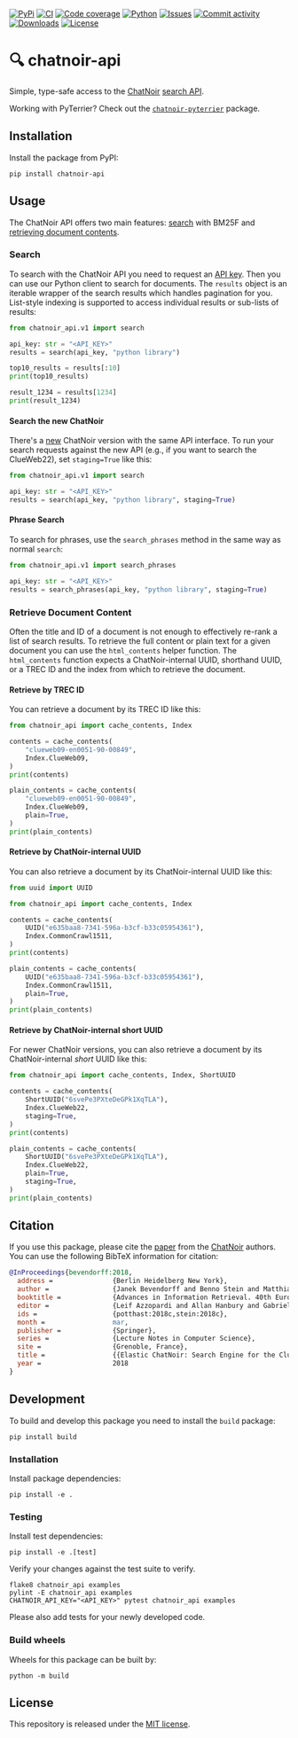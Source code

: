 [![PyPi](https://img.shields.io/pypi/v/chatnoir-api?style=flat-square)](https://pypi.org/project/chatnoir-api/)
[![CI](https://img.shields.io/github/actions/workflow/status/chatnoir-eu/chatnoir-api/ci.yml?branch=main&style=flat-square)](https://github.com/chatnoir-eu/chatnoir-api/actions/workflows/ci.yml)
[![Code coverage](https://img.shields.io/codecov/c/github/chatnoir-eu/chatnoir-api?style=flat-square)](https://codecov.io/github/chatnoir-eu/chatnoir-api/)
[![Python](https://img.shields.io/pypi/pyversions/chatnoir-api?style=flat-square)](https://pypi.org/project/chatnoir-api/)
[![Issues](https://img.shields.io/github/issues/chatnoir-eu/chatnoir-api?style=flat-square)](https://github.com/chatnoir-eu/chatnoir-api/issues)
[![Commit activity](https://img.shields.io/github/commit-activity/m/chatnoir-eu/chatnoir-api?style=flat-square)](https://github.com/chatnoir-eu/chatnoir-api/commits)
[![Downloads](https://img.shields.io/pypi/dm/chatnoir-api?style=flat-square)](https://pypi.org/project/chatnoir-api/)
[![License](https://img.shields.io/github/license/chatnoir-eu/chatnoir-api?style=flat-square)](LICENSE)

# 🔍 chatnoir-api

Simple, type-safe access to the [ChatNoir](https://chatnoir.eu/) [search API](https://chatnoir.eu/doc/api/).

Working with PyTerrier? Check out the [`chatnoir-pyterrier`](https://pypi.org/project/chatnoir-pyterrier/) package.

## Installation
Install the package from PyPI:

```shell
pip install chatnoir-api
```

## Usage
The ChatNoir API offers two main features: [search](#search) with BM25F and [retrieving document contents](#retrieve-document-content).

### Search
To search with the ChatNoir API you need to request an [API key](https://chatnoir.eu/apikey/).
Then you can use our Python client to search for documents.
The `results` object is an iterable wrapper of the search results which handles pagination for you.
List-style indexing is supported to access individual results or sub-lists of results:

```python
from chatnoir_api.v1 import search

api_key: str = "<API_KEY>"
results = search(api_key, "python library")

top10_results = results[:10]
print(top10_results)

result_1234 = results[1234]
print(result_1234)
```

#### Search the new ChatNoir
There's a [new](https://chatnoir.web.webis.de/) ChatNoir version with the same API interface. To run your search requests against the new API (e.g., if you want to search the ClueWeb22), set `staging=True` like this:

```python
from chatnoir_api.v1 import search

api_key: str = "<API_KEY>"
results = search(api_key, "python library", staging=True)
```

#### Phrase Search
To search for phrases, use the `search_phrases` method in the same way as normal `search`:

```python
from chatnoir_api.v1 import search_phrases

api_key: str = "<API_KEY>"
results = search_phrases(api_key, "python library", staging=True)
```

### Retrieve Document Content
Often the title and ID of a document is not enough to effectively re-rank a list of search results.
To retrieve the full content or plain text for a given document you can use the `html_contents` helper function.
The `html_contents` function expects a ChatNoir-internal UUID, shorthand UUID, or a TREC ID 
and the index from which to retrieve the document.

#### Retrieve by TREC ID
You can retrieve a document by its TREC ID like this:

```python
from chatnoir_api import cache_contents, Index

contents = cache_contents(
    "clueweb09-en0051-90-00849",
    Index.ClueWeb09,
)
print(contents)

plain_contents = cache_contents(
    "clueweb09-en0051-90-00849",
    Index.ClueWeb09,
    plain=True,
)
print(plain_contents)
```

#### Retrieve by ChatNoir-internal UUID
You can also retrieve a document by its ChatNoir-internal UUID like this:

```python
from uuid import UUID

from chatnoir_api import cache_contents, Index

contents = cache_contents(
    UUID("e635baa8-7341-596a-b3cf-b33c05954361"),
    Index.CommonCrawl1511,
)
print(contents)

plain_contents = cache_contents(
    UUID("e635baa8-7341-596a-b3cf-b33c05954361"),
    Index.CommonCrawl1511,
    plain=True,
)
print(plain_contents)
```

#### Retrieve by ChatNoir-internal short UUID
For newer ChatNoir versions, you can also retrieve a document by its ChatNoir-internal _short_ UUID like this:

```python
from chatnoir_api import cache_contents, Index, ShortUUID

contents = cache_contents(
    ShortUUID("6svePe3PXteDeGPk1XqTLA"),
    Index.ClueWeb22,
    staging=True,
)
print(contents)

plain_contents = cache_contents(
    ShortUUID("6svePe3PXteDeGPk1XqTLA"),
    Index.ClueWeb22,
    plain=True,
    staging=True,
)
print(plain_contents)
```

## Citation

If you use this package, please cite the [paper](https://webis.de/publications.html#bevendorff_2018)
from the [ChatNoir](https://github.com/chatnoir-eu) authors. 
You can use the following BibTeX information for citation:

```bibtex
@InProceedings{bevendorff:2018,
  address =               {Berlin Heidelberg New York},
  author =                {Janek Bevendorff and Benno Stein and Matthias Hagen and Martin Potthast},
  booktitle =             {Advances in Information Retrieval. 40th European Conference on IR Research (ECIR 2018)},
  editor =                {Leif Azzopardi and Allan Hanbury and Gabriella Pasi and Benjamin Piwowarski},
  ids =                   {potthast:2018c,stein:2018c},
  month =                 mar,
  publisher =             {Springer},
  series =                {Lecture Notes in Computer Science},
  site =                  {Grenoble, France},
  title =                 {{Elastic ChatNoir: Search Engine for the ClueWeb and the Common Crawl}},
  year =                  2018
}
```

## Development

To build and develop this package you need to install the `build` package:

```shell
pip install build
```

### Installation

Install package dependencies:

```shell
pip install -e .
```

### Testing

Install test dependencies:

```shell
pip install -e .[test]
```

Verify your changes against the test suite to verify.

```shell
flake8 chatnoir_api examples
pylint -E chatnoir_api examples
CHATNOIR_API_KEY="<API_KEY>" pytest chatnoir_api examples
```

Please also add tests for your newly developed code.

### Build wheels

Wheels for this package can be built by:

```shell
python -m build
```

## License

This repository is released under the [MIT license](LICENSE).
